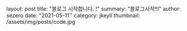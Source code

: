 layout: post
title:  "블로그 시작합니다. !"
summary: "블로그시작!!l"
author: sezero
date: "2021-05-11''
category: jkeyll
thumbnail: /assets/img/posts/code.jpg

